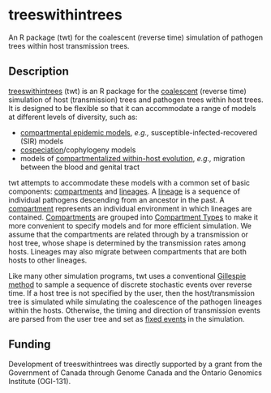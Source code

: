 # treeswithintrees

An R package (twt) for the coalescent (reverse time) simulation of pathogen trees within host transmission trees.

## Description
[treeswithintrees](http://github.com/PoonLab/twt) (twt) is an R package for the [coalescent](https://en.wikipedia.org/wiki/Coalescent_theory) (reverse time) simulation of host (transmission) trees and pathogen trees within host trees.  It is designed to be flexible so that it can accommodate a range of models at different levels of diversity, such as:
* [compartmental epidemic models](https://en.wikipedia.org/wiki/Compartmental_models_in_epidemiology), *e.g.,* susceptible-infected-recovered (SIR) models
* [cospeciation](https://en.wikipedia.org/wiki/Cospeciation)/cophylogeny models
* models of [compartmentalized within-host evolution](https://veg.github.io/hyphy-site/resources/compartmentalization_detection_ppt.pdf), *e.g.,* migration between the blood and genital tract

twt attempts to accommodate these models with a common set of basic components: [compartments](Compartment) and [lineages](Lineage).  A [lineage](Lineage) is a sequence of individual pathogens descending from an ancestor in the past.  A [compartment](Compartment) represents an individual environment in which lineages are contained.  [Compartments](Compartment) are grouped into [Compartment Types](CompartmentType) to make it more convenient to specify models and for more efficient simulation.  We assume that the compartments are related through by a transmission or host tree, whose shape is determined by the transmission rates among hosts.  Lineages may also migrate between compartments that are both hosts to other lineages.  

Like many other simulation programs, twt uses a conventional [Gillespie method](https://en.wikipedia.org/wiki/Gillespie_algorithm) to sample a sequence of discrete stochastic events over reverse time.  If a host tree is not specified by the user, then the host/transmission tree is simulated while simulating the coalescence of the pathogen lineages within the hosts.  Otherwise, the timing and direction of transmission events are parsed from the user tree and set as [fixed events](Events) in the simulation.


## Funding

Development of treeswithintrees was directly supported by a grant from the Government of Canada through Genome Canada and the Ontario Genomics Institute (OGI-131).

